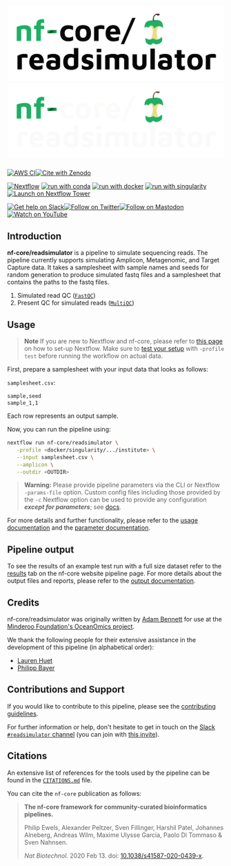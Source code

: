 # ![nf-core/readsimulator](docs/images/nf-core-readsimulator_logo_light.png#gh-light-mode-only) ![nf-core/readsimulator](docs/images/nf-core-readsimulator_logo_dark.png#gh-dark-mode-only)

[![AWS CI](https://img.shields.io/badge/CI%20tests-full%20size-FF9900?labelColor=000000&logo=Amazon%20AWS)](https://nf-co.re/readsimulator/results)[![Cite with Zenodo](http://img.shields.io/badge/DOI-10.5281/zenodo.XXXXXXX-1073c8?labelColor=000000)](https://doi.org/10.5281/zenodo.XXXXXXX)

[![Nextflow](https://img.shields.io/badge/nextflow%20DSL2-%E2%89%A523.04.0-23aa62.svg)](https://www.nextflow.io/)
[![run with conda](http://img.shields.io/badge/run%20with-conda-3EB049?labelColor=000000&logo=anaconda)](https://docs.conda.io/en/latest/)
[![run with docker](https://img.shields.io/badge/run%20with-docker-0db7ed?labelColor=000000&logo=docker)](https://www.docker.com/)
[![run with singularity](https://img.shields.io/badge/run%20with-singularity-1d355c.svg?labelColor=000000)](https://sylabs.io/docs/)
[![Launch on Nextflow Tower](https://img.shields.io/badge/Launch%20%F0%9F%9A%80-Nextflow%20Tower-%234256e7)](https://tower.nf/launch?pipeline=https://github.com/nf-core/readsimulator)

[![Get help on Slack](http://img.shields.io/badge/slack-nf--core%20%23readsimulator-4A154B?labelColor=000000&logo=slack)](https://nfcore.slack.com/channels/readsimulator)[![Follow on Twitter](http://img.shields.io/badge/twitter-%40nf__core-1DA1F2?labelColor=000000&logo=twitter)](https://twitter.com/nf_core)[![Follow on Mastodon](https://img.shields.io/badge/mastodon-nf__core-6364ff?labelColor=FFFFFF&logo=mastodon)](https://mstdn.science/@nf_core)[![Watch on YouTube](http://img.shields.io/badge/youtube-nf--core-FF0000?labelColor=000000&logo=youtube)](https://www.youtube.com/c/nf-core)

## Introduction

**nf-core/readsimulator** is a pipeline to simulate sequencing reads. The pipeline currently supports simulating Amplicon, Metagenomic, and Target Capture data. It takes a samplesheet with sample names and seeds for random generation to produce simulated fastq files and a samplesheet that contains the paths to the fastq files.

<!-- TODO nf-core: Include a figure that guides the user through the major workflow steps. Many nf-core
     workflows use the "tube map" design for that. See https://nf-co.re/docs/contributing/design_guidelines#examples for examples.   -->
<!-- TODO nf-core: Fill in short bullet-pointed list of the default steps in the pipeline -->

1. Simulated read QC ([`FastQC`](https://www.bioinformatics.babraham.ac.uk/projects/fastqc/))
2. Present QC for simulated reads ([`MultiQC`](http://multiqc.info/))

## Usage

> **Note**
> If you are new to Nextflow and nf-core, please refer to [this page](https://nf-co.re/docs/usage/installation) on how
> to set-up Nextflow. Make sure to [test your setup](https://nf-co.re/docs/usage/introduction#how-to-run-a-pipeline)
> with `-profile test` before running the workflow on actual data.

First, prepare a samplesheet with your input data that looks as follows:

`samplesheet.csv`:

```csv
sample,seed
sample_1,1
```

Each row represents an output sample.

Now, you can run the pipeline using:

```bash
nextflow run nf-core/readsimulator \
   -profile <docker/singularity/.../institute> \
   --input samplesheet.csv \
   --amplicon \
   --outdir <OUTDIR>
```

> **Warning:**
> Please provide pipeline parameters via the CLI or Nextflow `-params-file` option. Custom config files including those
> provided by the `-c` Nextflow option can be used to provide any configuration _**except for parameters**_;
> see [docs](https://nf-co.re/usage/configuration#custom-configuration-files).

For more details and further functionality, please refer to the [usage documentation](https://nf-co.re/readsimulator/usage) and the [parameter documentation](https://nf-co.re/readsimulator/parameters).

## Pipeline output

To see the results of an example test run with a full size dataset refer to the [results](https://nf-co.re/readsimulator/results) tab on the nf-core website pipeline page.
For more details about the output files and reports, please refer to the
[output documentation](https://nf-co.re/readsimulator/output).

## Credits

nf-core/readsimulator was originally written by [Adam Bennett](https://github.com/a4000) for use at the [Minderoo Foundation's OceanOmics project](https://www.minderoo.org/oceanomics).

We thank the following people for their extensive assistance in the development of this pipeline (in alphabetical order):

- [Lauren Huet](https://github.com/LaurenHuet/)
- [Philipp Bayer](https://github.com/philippbayer)

## Contributions and Support

If you would like to contribute to this pipeline, please see the [contributing guidelines](.github/CONTRIBUTING.md).

For further information or help, don't hesitate to get in touch on the [Slack `#readsimulator` channel](https://nfcore.slack.com/channels/readsimulator) (you can join with [this invite](https://nf-co.re/join/slack)).

## Citations

<!-- TODO nf-core: Add citation for pipeline after first release. Uncomment lines below and update Zenodo doi and badge at the top of this file. -->
<!-- If you use  nf-core/readsimulator for your analysis, please cite it using the following doi: [10.5281/zenodo.XXXXXX](https://doi.org/10.5281/zenodo.XXXXXX) -->

<!-- TODO nf-core: Add bibliography of tools and data used in your pipeline -->

An extensive list of references for the tools used by the pipeline can be found in the [`CITATIONS.md`](CITATIONS.md) file.

You can cite the `nf-core` publication as follows:

> **The nf-core framework for community-curated bioinformatics pipelines.**
>
> Philip Ewels, Alexander Peltzer, Sven Fillinger, Harshil Patel, Johannes Alneberg, Andreas Wilm, Maxime Ulysse Garcia, Paolo Di Tommaso & Sven Nahnsen.
>
> _Nat Biotechnol._ 2020 Feb 13. doi: [10.1038/s41587-020-0439-x](https://dx.doi.org/10.1038/s41587-020-0439-x).
